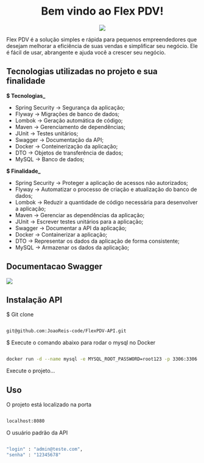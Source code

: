 <h1  align="center">Bem vindo ao Flex PDV!</h1>
<p  align="center">
  <img src=https://github.com/JoaoReis-code/FlexPDV-API/assets/112270415/e13ac4f7-ba4f-4a21-b528-a11e2510f087>
</p>
<p display="inline-block">
 
</p>

Flex PDV é a solução simples e rápida para pequenos empreendedores que desejam melhorar a eficiência de suas vendas e simplificar seu negócio. Ele é fácil de usar, abrangente e ajuda você a crescer seu negócio.

## Tecnologias utilizadas no projeto e sua finalidade

**$ Tecnologias_**

- Spring Security  ->  Segurança da aplicação; 
- Flyway -> Migrações de banco de dados; 
- Lombok -> Geração automática de código; 
- Maven -> Gerenciamento de dependências; 
- JUnit -> Testes unitários; 
- Swagger -> Documentação da API; 
- Docker -> Conteinerização da aplicação; 
- DTO -> Objetos de transferência de dados; 
- MySQL -> Banco de dados; 
    
**$ Finalidade_**

- Spring Security -> Proteger a aplicação de acessos não autorizados; 
- Flyway -> Automatizar o processo de criação e atualização do banco de dados; 
- Lombok -> Reduzir a quantidade de código necessária para desenvolver a aplicação; 
- Maven -> Gerenciar as dependências da aplicação;
- JUnit -> Escrever testes unitários para a aplicação; 
- Swagger -> Documentar a API da aplicação; 
- Docker -> Containerizar a aplicação; 
- DTO -> Representar os dados da aplicação de forma consistente; 
- MySQL -> Armazenar os dados da aplicação; 


## Documentacao Swagger
<img src="https://github.com/JoaoReis-code/FlexPDV-API/assets/112270415/7a2f7f20-e31b-4819-8a47-832c7516797d">

## Instalação API

$ Git clone
 
```sh

git@github.com:JoaoReis-code/FlexPDV-API.git

```

$ Execute o comando abaixo para rodar o mysql no Docker

```sh

docker run -d --name mysql -e MYSQL_ROOT_PASSWORD=root123 -p 3306:3306 mysql:latest

```
Execute o projeto...

## Uso

O projeto está localizado na porta
 

```sh

localhost:8080

```

O usuário padrão da API

```sh

"login" : "admin@teste.com",
"senha" : "12345678"

```






